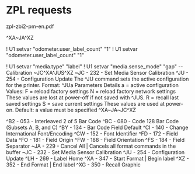 # ZPL requests

zpl-zbi2-pm-en.pdf

^XA~JA^XZ

! U1 setvar \"odometer.user_label_count\" \"1\"
! U1 setvar "odometer.user_label_count" "1"

! U1 setvar "media.type" "label"
! U1 setvar "media.sense_mode" "gap"
-- Calibration
~JC^XA^JUS^XZ
~JC - 232 - Set Media Sensor Calibration
^JU - 254 - Configuration Update
The ^JU command sets the active configuration for the printer.
Format:  ^JUa
Parameters Details
a = active configuration Values:
F = reload factory settings
N = reload factory network settings
These values are lost at power-off if not saved with ^JUS.
R = recall last saved settings
S = save current settings
These values are used at power-on.
Default:  a value must be specified
^XA~JA~JC^XZ

^B2 - 053 - Interleaved 2 of 5 Bar Code
^BC - 080 - Code 128 Bar Code (Subsets A, B, and C)
^BY - 134 - Bar Code Field Default
^CI - 140 - Change International Font/Encoding
^CW - 152 - Font Identifier
^FD - 172 - Field Data
^FO - 181 - Field Origin
^FW - 188 - Field Orientation
^FS - 184 - Field Separator
~JA - 229 - Cancel All | Cancels all format commands in the buffer
~JC - 232 - Set Media Sensor Calibration
^JU - 254 - Configuration Update
^LH - 269 - Label Home
^XA - 347 - Start Format | Begin label
^XZ - 352 - End Format | End label
^XG - 350 - Recall Graphic
